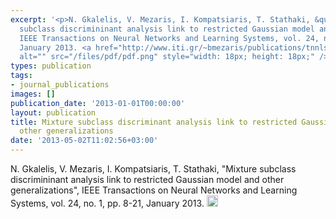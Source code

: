 ```yaml
---
excerpt: '<p>N. Gkalelis, V. Mezaris, I. Kompatsiaris, T. Stathaki, &quot;Mixture
  subclass discrimininant analysis link to restricted Gaussian model and other generalizations&quot;,
  IEEE Transactions on Neural Networks and Learning Systems, vol. 24, no. 1, pp. 8-21,
  January 2013. <a href="http://www.iti.gr/~bmezaris/publications/tnnls13_preprint.pdf"><img
  alt="" src="/files/pdf/pdf.png" style="width: 18px; height: 18px;" /></a></p>'
types: publication
tags:
- journal_publications
images: []
publication_date: '2013-01-01T00:00:00'
layout: publication
title: Mixture subclass discriminant analysis link to restricted Gaussian model and
  other generalizations
date: '2013-05-02T11:02:56+03:00'
---
```

<p>N. Gkalelis, V. Mezaris, I. Kompatsiaris, T. Stathaki, &quot;Mixture subclass discrimininant analysis link to restricted Gaussian model and other generalizations&quot;, IEEE Transactions on Neural Networks and Learning Systems, vol. 24, no. 1, pp. 8-21, January 2013. <a href="http://www.iti.gr/~bmezaris/publications/tnnls13_preprint.pdf"><img alt="" src="/files/pdf/pdf.png" style="width: 18px; height: 18px;" /></a></p>
